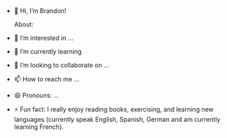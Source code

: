 - 👋 Hi, I’m Brandon!

  About:
  
- 👀 I’m interested in ...
- 🌱 I’m currently learning 
- 💞️ I’m looking to collaborate on ...
- 📫 How to reach me ...
- 😄 Pronouns: ...
- ⚡ Fun fact: I really enjoy reading books, exercising, and learning new languages (currently speak English, Spanish, German and am currently learning French).

<!---
BranMerx/BranMerx is a ✨ special ✨ repository because its `README.md` (this file) appears on your GitHub profile.
You can click the Preview link to take a look at your changes.
--->
